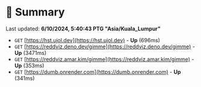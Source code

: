 # 📖 Summary
Last updated: **6/10/2024, 5:40:43 PTG "Asia/Kuala_Lumpur"**

- `GET` [https://hst.ujol.dev](https://hst.ujol.dev) - **Up** (696ms)
- `GET` [https://reddviz.deno.dev/gimme](https://reddviz.deno.dev/gimme) - **Up** (3471ms)
- `GET` [https://reddviz.amar.kim/gimme](https://reddviz.amar.kim/gimme) - **Up** (353ms)
- `GET` [https://dumb.onrender.com](https://dumb.onrender.com) - **Up** (341ms)
